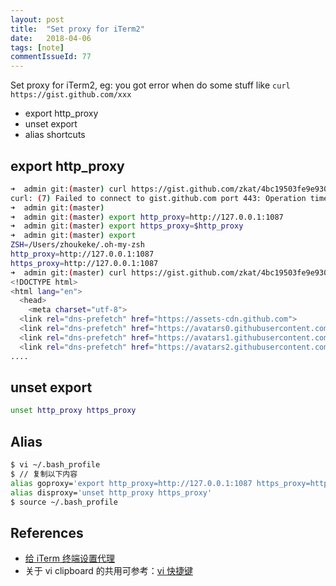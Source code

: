 ```yaml
---
layout: post
title:  "Set proxy for iTerm2"
date:   2018-04-06
tags: [note]
commentIssueId: 77
---
```


Set proxy for iTerm2, eg: you got error when do some stuff like `curl https://gist.github.com/xxx`
* export http_proxy
* unset export
* alias shortcuts

## export http_proxy


```bash
➜  admin git:(master) curl https://gist.github.com/zkat/4bc19503fe9e9309e2bfaa2c58074d32
curl: (7) Failed to connect to gist.github.com port 443: Operation timed out
➜  admin git:(master)
➜  admin git:(master) export http_proxy=http://127.0.0.1:1087
➜  admin git:(master) export https_proxy=$http_proxy
➜  admin git:(master) export
ZSH=/Users/zhoukeke/.oh-my-zsh
http_proxy=http://127.0.0.1:1087
https_proxy=http://127.0.0.1:1087
➜  admin git:(master) curl https://gist.github.com/zkat/4bc19503fe9e9309e2bfaa2c58074d32
<!DOCTYPE html>
<html lang="en">
  <head>
    <meta charset="utf-8">
  <link rel="dns-prefetch" href="https://assets-cdn.github.com">
  <link rel="dns-prefetch" href="https://avatars0.githubusercontent.com">
  <link rel="dns-prefetch" href="https://avatars1.githubusercontent.com">
  <link rel="dns-prefetch" href="https://avatars2.githubusercontent.com">
....
```



## unset export

```bash
unset http_proxy https_proxy
```



## Alias

```bash
$ vi ~/.bash_profile
$ // 复制以下内容
alias goproxy='export http_proxy=http://127.0.0.1:1087 https_proxy=http://127.0.0.1:1087'
alias disproxy='unset http_proxy https_proxy'
$ source ~/.bash_profile
```



## References

* [给 iTerm 终端设置代理](http://honglu.me/2015/11/06/%E7%BB%99iTerm%E7%BB%88%E7%AB%AF%E8%AE%BE%E7%BD%AE%E4%BB%A3%E7%90%86/)
* 关于 vi clipboard 的共用可参考：[vi 快捷键](https://zhoukekestar.github.io/notes/2018/01/23/vi-guide.html)